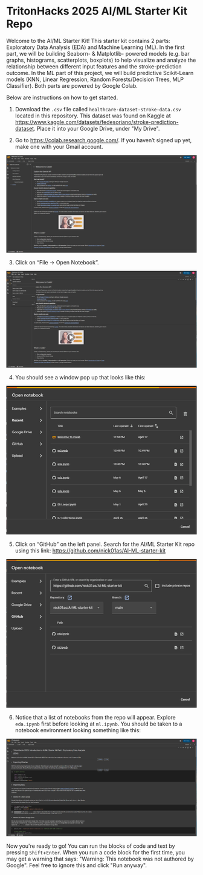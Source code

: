 # TritonHacks 2025 AI/ML Starter Kit Repo

Welcome to the AI/ML Starter Kit! This starter kit contains 2 parts: Exploratory Data Analysis (EDA) and Machine Learning (ML). In the first part, we will be building Seaborn- & Matplotlib- powered models (e.g. bar graphs, histograms, scatterplots, boxplots) to help visualize and analyze the relationship between different input features and the stroke-prediction outcome. In the ML part of this project, we will build predictive Scikit-Learn models (KNN, Linear Regression, Random Forests/Decision Trees, MLP Classifier). Both parts are powered by Google Colab.

Below are instructions on how to get started. 

1. Download the `.csv` file called `healthcare-dataset-stroke-data.csv` located in this repository. This dataset was found on Kaggle at https://www.kaggle.com/datasets/fedesoriano/stroke-prediction-dataset. Place it into your Google Drive, under "My Drive". 

2. Go to https://colab.research.google.com/. If you haven’t signed up yet, make one with your Gmail account.

![Image](setup_imgs/setup_1.png)

3. Click on “File -> Open Notebook”.

![Image](setup_imgs/setup_2.png)

4. You should see a window pop up that looks like this:

![Image](setup_imgs/setup_3.png)

5. Click on “GitHub” on the left panel. Search for the AI/ML Starter Kit repo using this link: https://github.com/nick01as/AI-ML-starter-kit 

![Image](setup_imgs/setup_4.png)

6. Notice that a list of notebooks from the repo will appear. Explore `eda.ipynb` first before looking at `ml.ipynb`. You should be taken to a notebook environment looking something like this:

![Image](setup_imgs/setup_5.png)

Now you're ready to go! You can run the blocks of code and text by pressing `Shift`+`Enter`. When you run a code block for the first time, you may get a warning that says: "Warning: This notebook was not authored by Google". Feel free to ignore this and click "Run anyway". 